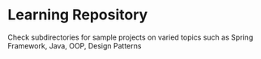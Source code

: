 # Learning Repository
Check subdirectories for sample projects on varied topics such as Spring Framework, Java, OOP, Design Patterns
